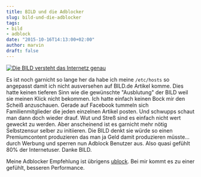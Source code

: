 ```yaml
---
title: BILD und die Adblocker
slug: bild-und-die-adblocker
tags:
- bild
- adblock
date: "2015-10-16T14:13:00+02:00"
author: marvin
draft: false
---
```

[![Die BILD versteht das Internetz genau](/images/bild_adblock.png)](http://www.kraftfuttermischwerk.de/blogg/bild-de-sperrt-adblock-user-aus/)

Es ist noch garnicht so lange her da habe ich meine `/etc/hosts` so angepasst damit ich nicht ausversehen auf BILD.de Artikel komme. Dies hatte keinen tieferen Sinn wie die gewünschte "Ausblutung" der BILD weil sie meinen Klick nicht bekommen. Ich hatte einfach keinen Bock mir den Scheiß anzuschauen. Gerade auf Facebook tummeln sich Familienmitglieder die jeden einzelnen Artikel posten. Und schwupps schaut man dann doch wieder drauf. Wut und Streß sind es einfach nicht wert geweckt zu werden. Aber anscheinend ist es garnicht mehr nötig Selbstzensur selber zu initiieren. Die BILD denkt sie würde so einen Premiumcontent produzieren das man ja Geld damit produzieren müsste... durch Werbung und sperren nun Adblock Benutzer aus. Also quasi gefühlt 80% der Internetuser. Danke BILD.

Meine Adblocker Empfehlung ist übrigens [ublock](https://www.ublock.org/). Bei mir kommt es zu einer gefühlt, besseren Performance.